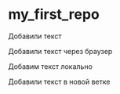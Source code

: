 # my_first_repo

Добавили текст

Добавили текст через браузер

Добавим текст локально

Добавили текст в новой ветке